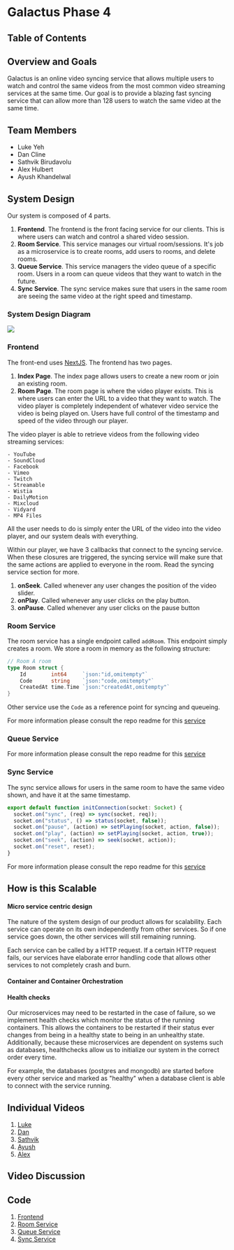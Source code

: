 # Galactus Phase 4

## Table of Contents

## Overview and Goals

Galactus is an online video syncing service that allows multiple users to watch
and control the same videos from the most common video streaming services at the
same time. Our goal is to provide a blazing fast syncing service that can allow
more than 128 users to watch the same video at the same time.

## Team Members

- Luke Yeh
- Dan Cline
- Sathvik Birudavolu
- Alex Hulbert
- Ayush Khandelwal

## System Design

Our system is composed of 4 parts.

1. **Frontend**. The frontend is the front facing service for our clients. This
   is where users can watch and control a shared video session.
2. **Room Service**. This service manages our virtual room/sessions. It's job as
   a microservice is to create rooms, add users to rooms, and delete rooms.
4. **Queue Service**. This service managers the video queue of a specific room.
   Users in a room can queue videos that they want to watch in the future.
5. **Sync Service**. The sync service makes sure that users in the same room are
   seeing the same video at the right speed and timestamp.

### System Design Diagram

![](https://i.imgur.com/Hdb6hqI.jpg)

### Frontend

The front-end uses [NextJS](https://nextjs.org/). The frontend has two pages.

1. **Index Page**. The index page allows users to create a new room or join an
   existing room.
2. **Room Page**. The room page is where the video player exists. This is where
   users can enter the URL to a video that they want to watch. The video player
   is completely independent of whatever video service the video is being played
   on. Users have full control of the timestamp and speed of the video through
   our player.

The video player is able to retrieve videos from the following video streaming
services:

    - YouTube
    - SoundCloud
    - Facebook
    - Vimeo
    - Twitch
    - Streamable
    - Wistia
    - DailyMotion
    - Mixcloud
    - Vidyard
    - MP4 Files

All the user needs to do is simply enter the URL of the video into the video
player, and our system deals with everything.

Within our player, we have 3 callbacks that connect to the syncing service. When
these closures are triggered, the syncing service will make sure that the same
actions are applied to everyone in the room. Read the syncing service section
for more.

1. **onSeek**. Called whenever any user changes the position of the video
   slider.
2. **onPlay**. Called whenever any user clicks on the play button.
3. **onPause**. Called whenever any user clicks on the pause button

### Room Service

The room service has a single endpoint called `addRoom`. This endpoint simply
creates a room. We store a room in memory as the following structure:

```go
// Room A room
type Room struct {
	Id        int64     `json:"id,omitempty"`
	Code      string    `json:"code,omitempty"`
	CreatedAt time.Time `json:"createdAt,omitempty"`
}
```

Other service use the `Code` as a reference point for syncing and queueing.

For more information please consult the repo readme for this [service](https://www.github.com/galactus-player/roomservice)


### Queue Service


For more information please consult the repo readme for this [service](https://www.github.com/galactus-player/queueservice)


### Sync Service

The sync service allows for users in the same room to have the same video shown,
and have it at the same timestamp.

```typescript
export default function initConnection(socket: Socket) {
  socket.on("sync", (req) => sync(socket, req));
  socket.on("status", () => status(socket, false));
  socket.on("pause", (action) => setPlaying(socket, action, false));
  socket.on("play", (action) => setPlaying(socket, action, true));
  socket.on("seek", (action) => seek(socket, action));
  socket.on("reset", reset);
}
```
For more information please consult the repo readme for this [service](https://www.github.com/galactus-player/sync-service)


## How is this Scalable
#### Micro service centric design
The nature of the system design of our product allows for scalability. Each
service can operate on its own independently from other services. So if one
service goes down, the other services will still remaining running.


Each service can be called by a HTTP request. If a certain HTTP request fails,
our services have elaborate error handling code that allows other services to
not completely crash and burn.

#### Container and Container Orchestration

#### Health checks
Our microservices may need to be restarted in the case of failure, so we implement health checks which monitor the status of the running containers. This allows the containers to be restarted if their status ever changes from being in a healthy state to being in an unhealthy state.
Additionally, because these microservices are dependent on systems such as databases, healthchecks allow us to initialize our system in the correct order every time.

For example, the databases (postgres and mongodb) are started before every other service and marked as "healthy" when a database client is able to connect with the service running. 

## Individual Videos
1. [Luke](https://youtu.be/HtpxbTku9cM)
2. [Dan](https://www.twitch.tv/videos/811546509)
3. [Sathvik](https://example.com)
4. [Ayush](https://example.com)
5. [Alex](https://example.com)

## Video Discussion


## Code

1. [Frontend](https://www.github.com/galactus-player/web)
2. [Room Service](https://www.github.com/galactus-player/roomservice)
3. [Queue Service](https://www.github.com/galactus-player/queueservice)
4. [Sync Service](https://www.github.com/galactus-player/sync-service)
